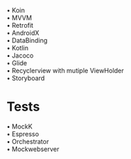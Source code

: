 • Koin<br>
• MVVM<br>
• Retrofit<br>
• AndroidX<br>
• DataBinding<br>
• Kotlin<br>
• Jacoco<br>
• Glide<br>
• Recyclerview with mutiple ViewHolder<br>
• Storyboard

# Tests
• MockK<br>
• Espresso<br>
• Orchestrator<br>
• Mockwebserver
